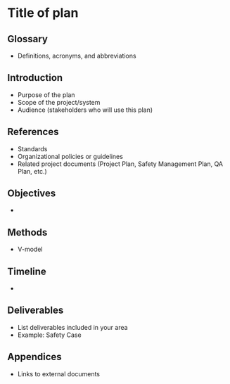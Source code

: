 <h1>Title of plan</h1>

<h2>Glossary</h2>
<ul>
  <li>Definitions, acronyms, and abbreviations</li>
</ul>

<h2>Introduction</h2>
<ul>
  <li>Purpose of the plan</li>
  <li>Scope of the project/system</li>
  <li>Audience (stakeholders who will use this plan)</li>
</ul>

<h2>References</h2>
<ul>
  <li>Standards</li>
  <li>Organizational policies or guidelines</li>
  <li>Related project documents (Project Plan, Safety Management Plan, QA Plan, etc.)</li>
</ul>

<h2>Objectives</h2>
<ul>
  <li></li>
</ul>

<h2>Methods</h2>
<ul>
  <li>V-model</li>
</ul>

<h2>Timeline</h2>
<ul>
  <li></li>
</ul>

<h2>Deliverables</h2>
<ul>
  <li>List deliverables included in your area</li>
  <li>Example: Safety Case</li>
</ul>

<h2>Appendices</h2>
<ul>
  <li>Links to external documents</li>
</ul>
